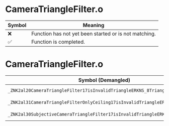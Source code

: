 # CameraTriangleFilter.o
| Symbol | Meaning 
| ------------- | ------------- 
| :x: | Function has not yet been started or is not matching. 
| :white_check_mark: | Function is completed. 


# CameraTriangleFilter.o
| Symbol (Demangled) | Symbol (Mangled) | Decompiled? |
| ------------- |  ------------- | ------------- |
| `_ZNK2al20CameraTriangleFilter17isInvalidTriangleERKNS_8TriangleE` | `al::CameraTriangleFilter::isInvalidTriangle(al::Triangle const&)const` | :white_check_mark: |
| `_ZNK2al31CameraTriangleFilterOnlyCeiling17isInvalidTriangleERKNS_8TriangleE` | `al::CameraTriangleFilterOnlyCeiling::isInvalidTriangle(al::Triangle const&)const` | :white_check_mark: |
| `_ZNK2al30SubjectiveCameraTriangleFilter17isInvalidTriangleERKNS_8TriangleE` | `al::SubjectiveCameraTriangleFilter::isInvalidTriangle(al::Triangle const&)const` | :white_check_mark: |
